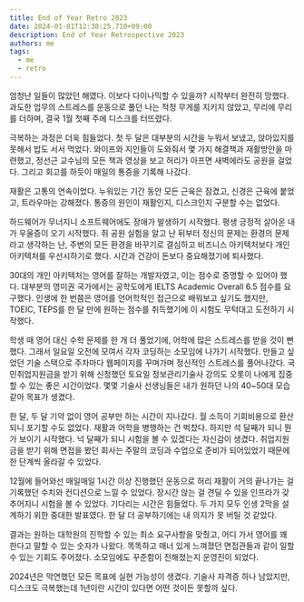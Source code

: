 ```yaml
---
title: End of Year Retro 2023
date: 2024-01-01T12:38:25.710+09:00
description: End of Year Retrospective 2023
authors: me
tags:
  - me
  - retro
---
```


엄청난 일들이 많았던 해였다. 이보다 다이나믹할 수 있을까? 시작부터 완전히 망했다.
과도한 업무의 스트레스를 운동으로 풀던 나는 적정 무게를 지키지 않았고, 무리에 무리를 더하며, 결국 1월 첫째 주에 디스크를 터뜨렸다.

극복하는 과정은 더욱 힘들었다. 첫 두 달은 대부분의 시간을 누워서 보냈고, 앉아있지를 못해서 밥도 서서 먹었다.
와이프와 지인들이 도와줘서 몇 가지 해결책과 재활방안을 마련했고, 정선근 교수님의 모든 책과 영상을 보고 허리가 아프면 새벽에라도 공원을 걸었다. 그리고 회고를 하듯이 매일의 통증을 기록해 나갔다.

재활은 고통의 연속이었다. 누워있는 기간 동안 모든 근육은 잠겼고, 신경은 근육에 붙었고, 트라우마는 강해졌다. 통증의 원인이 재활인지, 디스크인지 구분할 수는 없었다.

하드웨어가 무너지니 소프트웨어에도 장애가 발생하기 시작했다. 평생 긍정적 살아온 내가 우울증이 오기 시작했다. 쥐 공원 실험을 알고 난 뒤부터 정신의 문제는 환경의 문제라고 생각하는 난, 주변의 모든 환경을 바꾸기로 결심하고 비즈니스 아키텍처보다 개인 아키텍처를 우선시하기로 했다. 시간과 건강이 돈보다 중요해졌기에 퇴사했다.

30대의 개인 아키텍처는 영어를 잘하는 개발자였고, 이는 점수로 증명할 수 있어야 했다. 대부분의 영미권 국가에서는 공학도에게 IELTS Academic Overall 6.5 점수를 요구했다. 인생에 한 번쯤은 영어를 언어학적인 접근으로 배워보고 싶기도 했지만, TOEIC, TEPS를 한 달 만에 원하는 점수를 취득했기에 이 시험도 무턱대고 도전하기 시작했다.

학생 때 영어 대신 수학 문제를 한 개 더 풀었기에, 어학에 많은 스트레스를 받을 것이 뻔했다. 그래서 일요일 오전에 모여서 각자 코딩하는 소모임에 나가기 시작했다. 만들고 싶었던 기술 스택으로 주차마다 웹페이지를 꾸며가며 정신적인 스트레스를 풀어나갔다. 국민취업지원금을 받기 위해 신청했던 토요일 정보관리기술사 강의도 오롯이 나에게 집중할 수 있는 좋은 시간이었다. 몇몇 기술사 선생님들은 내가 원하던 나의 40~50대 모습 같아 목표가 생겼다.

한 달, 두 달 기약 없이 영어 공부만 하는 시간이 지나갔다. 월 소득이 기회비용으로 환산되니 포기할 수도 없었다. 재활과 어학을 병행하는 건 벅찼다. 하지만 석 달째가 되니 뭔가 보이기 시작했다. 넉 달째가 되니 시험을 볼 수 있겠다는 자신감이 생겼다. 취업지원금을 받기 위해 면접을 봤던 회사는 주말의 코딩과 수업으로 준비가 되어있었기 때문에 한 단계씩 올라갈 수 있었다.

12월에 들어와선 매일매일 1시간 이상 진행했던 운동으로 허리 재활이 거의 끝나가는 걸 기록했던 수치와 컨디션으로 느낄 수 있었다. 장시간 앉는 걸 견딜 수 있을 인프라가 갖추어지니 시험을 볼 수 있었다. 기다리는 시간은 힘들었다. 두 가지 모두 인생 2막을 설계하기 위한 중대한 발표였다. 한 달 더 공부하기에는 내 의지가 못 버틸 것 같았다.

결과는 원하는 대학원의 진학할 수 있는 최소 요구사항을 맞췄고, 어디 가서 영어를 꽤 한다고 말할 수 있는 숫자가 나왔다. 똑똑하고 매너 있게 느껴졌던 면접관들과 같이 일할 수 있는 기회도 주어졌다. 소모임에도 꾸준함이 전해졌는지 운영진이 되었다.

2024년은 막연했던 모든 목표에 실현 가능성이 생겼다. 기술사 자격증 하나 남았지만, 디스크도 극복했는데 1년이란 시간이 있다면 어떤 것이든 못할까 싶다.
